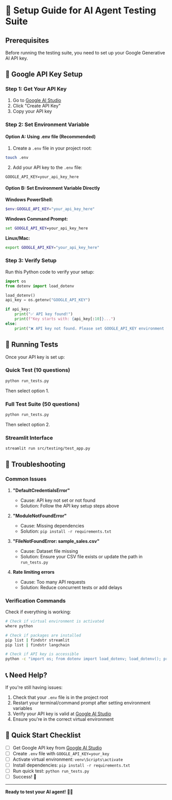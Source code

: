 # 🔧 Setup Guide for AI Agent Testing Suite

## Prerequisites

Before running the testing suite, you need to set up your Google Generative AI API key.

## 🔑 Google API Key Setup

### Step 1: Get Your API Key

1. Go to [Google AI Studio](https://makersuite.google.com/app/apikey)
2. Click "Create API Key"
3. Copy your API key

### Step 2: Set Environment Variable

#### Option A: Using .env file (Recommended)

1. Create a `.env` file in your project root:
```bash
touch .env
```

2. Add your API key to the `.env` file:
```
GOOGLE_API_KEY=your_api_key_here
```

#### Option B: Set Environment Variable Directly

**Windows PowerShell:**
```powershell
$env:GOOGLE_API_KEY="your_api_key_here"
```

**Windows Command Prompt:**
```cmd
set GOOGLE_API_KEY=your_api_key_here
```

**Linux/Mac:**
```bash
export GOOGLE_API_KEY="your_api_key_here"
```

### Step 3: Verify Setup

Run this Python code to verify your setup:

```python
import os
from dotenv import load_dotenv

load_dotenv()
api_key = os.getenv("GOOGLE_API_KEY")

if api_key:
    print("✅ API key found!")
    print(f"Key starts with: {api_key[:10]}...")
else:
    print("❌ API key not found. Please set GOOGLE_API_KEY environment variable.")
```

## 🚀 Running Tests

Once your API key is set up:

### Quick Test (10 questions)
```bash
python run_tests.py
```
Then select option 1.

### Full Test Suite (50 questions)
```bash
python run_tests.py
```
Then select option 2.

### Streamlit Interface
```bash
streamlit run src/testing/test_app.py
```

## 🔧 Troubleshooting

### Common Issues

1. **"DefaultCredentialsError"**
   - Cause: API key not set or not found
   - Solution: Follow the API key setup steps above

2. **"ModuleNotFoundError"**
   - Cause: Missing dependencies
   - Solution: `pip install -r requirements.txt`

3. **"FileNotFoundError: sample_sales.csv"**
   - Cause: Dataset file missing
   - Solution: Ensure your CSV file exists or update the path in `run_tests.py`

4. **Rate limiting errors**
   - Cause: Too many API requests
   - Solution: Reduce concurrent tests or add delays

### Verification Commands

Check if everything is working:

```bash
# Check if virtual environment is activated
where python

# Check if packages are installed
pip list | findstr streamlit
pip list | findstr langchain

# Check if API key is accessible
python -c "import os; from dotenv import load_dotenv; load_dotenv(); print('API Key found!' if os.getenv('GOOGLE_API_KEY') else 'API Key missing!')"
```

## 📞 Need Help?

If you're still having issues:

1. Check that your `.env` file is in the project root
2. Restart your terminal/command prompt after setting environment variables
3. Verify your API key is valid at [Google AI Studio](https://makersuite.google.com/)
4. Ensure you're in the correct virtual environment

## 🎯 Quick Start Checklist

- [ ] Get Google API key from [Google AI Studio](https://makersuite.google.com/app/apikey)
- [ ] Create `.env` file with `GOOGLE_API_KEY=your_key`
- [ ] Activate virtual environment: `venv\Scripts\activate`
- [ ] Install dependencies: `pip install -r requirements.txt`
- [ ] Run quick test: `python run_tests.py`
- [ ] Success! 🎉

---

**Ready to test your AI agent!** 🧪🤖
